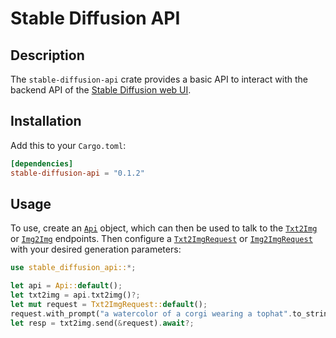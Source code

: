 # Stable Diffusion API

## Description

The `stable-diffusion-api` crate provides a basic API to interact with the backend API of the
[Stable Diffusion web UI](https://github.com/AUTOMATIC1111/stable-diffusion-webui).

## Installation

Add this to your `Cargo.toml`:

```toml
[dependencies]
stable-diffusion-api = "0.1.2"
```

## Usage

To use, create an
[`Api`](https://capslock.github.io/stable-diffusion-bot/stable_diffusion_api/struct.Api.html)
object, which can then be used to talk to the
[`Txt2Img`](https://capslock.github.io/stable-diffusion-bot/stable_diffusion_api/struct.Txt2Img.html)
or
[`Img2Img`](https://capslock.github.io/stable-diffusion-bot/stable_diffusion_api/struct.Img2Img.html)
endpoints. Then configure a
[`Txt2ImgRequest`](https://capslock.github.io/stable-diffusion-bot/stable_diffusion_api/struct.Txt2ImgRequest.html)
or
[`Img2ImgRequest`](https://capslock.github.io/stable-diffusion-bot/stable_diffusion_api/struct.Img2ImgRequest.html)
with your desired generation parameters:

```rust
use stable_diffusion_api::*;

let api = Api::default();
let txt2img = api.txt2img()?;
let mut request = Txt2ImgRequest::default();
request.with_prompt("a watercolor of a corgi wearing a tophat".to_string());
let resp = txt2img.send(&request).await?;
```
